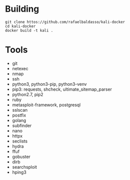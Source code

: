 # Building
`git clone httos://github.com/rafaelbaldasso/kali-docker`  
`cd kali-docker`  
`docker build -t kali .`  

# Tools
- git
- netexec
- nmap
- ssh
- python3, python3-pip, python3-venv
- pip3: requests, shcheck, ultimate_sitemap_parser
- python2.7, pip2
- ruby
- metasploit-framework, postgresql
- sslscan
- postfix
- golang
- subfinder
- nano
- httpx
- seclists
- hydra
- ffuf
- gobuster
- dirb
- searchsploit
- hping3
